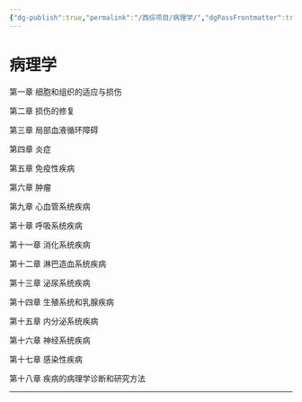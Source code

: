 ```yaml
---
{"dg-publish":true,"permalink":"/西综项目/病理学/","dgPassFrontmatter":true}
---
```


# 病理学

第一章 细胞和组织的适应与损伤

第二章 损伤的修复

第三章 局部血液循环障碍

第四章 炎症

第五章 免疫性疾病

第六章 肿瘤

第九章 心血管系统疾病

第十章 呼吸系统疾病

第十一章 消化系统疾病

第十二章 淋巴造血系统疾病

第十三章 泌尿系统疾病

第十四章 生殖系统和乳腺疾病

第十五章 内分泌系统疾病

第十六章 神经系统疾病

第十七章 感染性疾病

第十八章 疾病的病理学诊断和研究方法

---